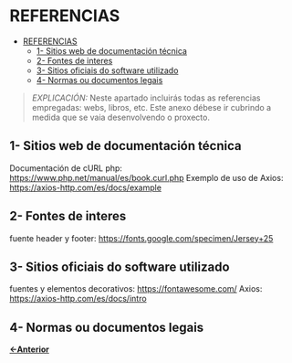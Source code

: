 # REFERENCIAS

- [REFERENCIAS](#referencias)
  - [1- Sitios web de documentación técnica](#1--sitios-web-de-documentación-técnica)
  - [2- Fontes de interes](#2--fontes-de-interes)
  - [3- Sitios oficiais do software utilizado](#3--sitios-oficiais-do-software-utilizado)
  - [4- Normas ou documentos legais](#4--normas-ou-documentos-legais)

> *EXPLICACIÓN:* Neste apartado incluirás todas as referencias empregadas: webs, libros, etc. Este anexo débese ir cubrindo a medida que se vaia desenvolvendo o proxecto.

## 1- Sitios web de documentación técnica

Documentación de cURL php: https://www.php.net/manual/es/book.curl.php
Exemplo de uso de Axios: https://axios-http.com/es/docs/example

## 2- Fontes de interes
 fuente header y footer: https://fonts.google.com/specimen/Jersey+25

## 3- Sitios oficiais do software utilizado
 fuentes y elementos decorativos: https://fontawesome.com/
 Axios: https://axios-http.com/es/docs/intro

## 4- Normas ou documentos legais

[**<-Anterior**](../README.md)
